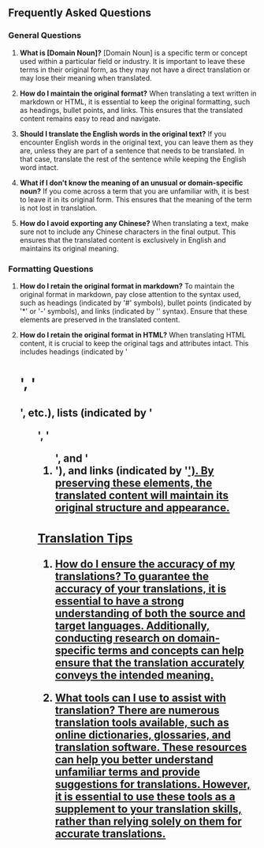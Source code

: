 ## Frequently Asked Questions

### General Questions

1. **What is [Domain Noun]?**
   [Domain Noun] is a specific term or concept used within a particular field or industry. It is important to leave these terms in their original form, as they may not have a direct translation or may lose their meaning when translated.

2. **How do I maintain the original format?**
   When translating a text written in markdown or HTML, it is essential to keep the original formatting, such as headings, bullet points, and links. This ensures that the translated content remains easy to read and navigate.

3. **Should I translate the English words in the original text?**
   If you encounter English words in the original text, you can leave them as they are, unless they are part of a sentence that needs to be translated. In that case, translate the rest of the sentence while keeping the English word intact.

4. **What if I don't know the meaning of an unusual or domain-specific noun?**
   If you come across a term that you are unfamiliar with, it is best to leave it in its original form. This ensures that the meaning of the term is not lost in translation.

5. **How do I avoid exporting any Chinese?**
   When translating a text, make sure not to include any Chinese characters in the final output. This ensures that the translated content is exclusively in English and maintains its original meaning.

### Formatting Questions

1. **How do I retain the original format in markdown?**
   To maintain the original format in markdown, pay close attention to the syntax used, such as headings (indicated by '#' symbols), bullet points (indicated by '*' or '-' symbols), and links (indicated by '[]()' syntax). Ensure that these elements are preserved in the translated content.

2. **How do I retain the original format in HTML?**
   When translating HTML content, it is crucial to keep the original tags and attributes intact. This includes headings (indicated by '<h1>', '<h2>', etc.), lists (indicated by '<ul>', '<ol>', and '<li>'), and links (indicated by '<a href="...">'). By preserving these elements, the translated content will maintain its original structure and appearance.

### Translation Tips

1. **How do I ensure the accuracy of my translations?**
   To guarantee the accuracy of your translations, it is essential to have a strong understanding of both the source and target languages. Additionally, conducting research on domain-specific terms and concepts can help ensure that the translation accurately conveys the intended meaning.

2. **What tools can I use to assist with translation?**
   There are numerous translation tools available, such as online dictionaries, glossaries, and translation software. These resources can help you better understand unfamiliar terms and provide suggestions for translations. However, it is essential to use these tools as a supplement to your translation skills, rather than relying solely on them for accurate translations.